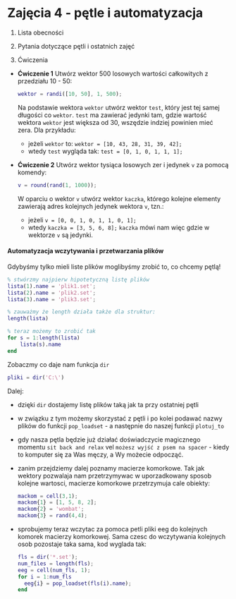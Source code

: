 # Zajęcia 4 - pętle i automatyzacja

1. Lista obecności

2. Pytania dotyczące pętli i ostatnich zajęć

3. Ćwiczenia

* **Ćwiczenie 1**
  Utwórz wektor 500 losowych wartości całkowitych z przedziału 10 - 50:
  ```matlab
  wektor = randi([10, 50], 1, 500);
  ```
  Na podstawie wektora `wektor` utwórz wektor `test`, który jest tej samej długości co `wektor`. `test` ma zawierać jedynki tam, gdzie wartość wektora `wektor` jest większa od 30, wszędzie indziej powinien mieć zera.
  Dla przykładu:
  * jeżeli `wektor` to: `wektor = [10, 43, 28, 31, 39, 42];`
  * wtedy `test` wygląda tak: `test = [0, 1, 0, 1, 1, 1];`

* **Ćwiczenie 2**
  Utwórz wektor tysiąca losowych zer i jedynek `v` za pomocą komendy:
  ```matlab
  v = round(rand(1, 1000));
  ```
  W oparciu o wektor `v` utwórz wektor `kaczka`, którego kolejne elementy
  zawierają adres kolejnych jedynek wektora `v`, tzn.:
  * jeżeli `v = [0, 0, 1, 0, 1, 1, 0, 1];`
  * wtedy `kaczka = [3, 5, 6, 8];`
  `kaczka` mówi nam więc gdzie w wektorze `v` są jedynki.

#### Automatyzacja wczytywania i przetwarzania plików
Gdybyśmy tylko mieli liste plików moglibyśmy zrobić to, co chcemy pętlą!
```matlab
% stwórzmy najpierw hipotetyczną listę plików
lista(1).name = 'plik1.set';
lista(2).name = 'plik2.set';
lista(3).name = 'plik3.set';

% zauważmy że length działa także dla struktur:
length(lista)

% teraz możemy to zrobić tak
for s = 1:length(lista)
	lista(s).name
end
```

Zobaczmy co daje nam funkcja `dir`
```matlab
pliki = dir('C:\')
```

Dalej:
- dzięki `dir` dostajemy listę plików taką jak ta przy ostatniej pętli
- w związku z tym możemy skorzystać z pętli i po kolei podawać nazwy plików do funkcji `pop_loadset` - a następnie do naszej funkcji `plotuj_to`
- gdy nasza pętla będzie już działać doświadczycie magicznego momentu `sit back and relax` vel `możesz wyjść z psem na spacer` - kiedy to komputer się za Was męczy, a Wy możecie odpocząć.

- zanim przejdziemy dalej poznamy macierze komorkowe. Tak jak wektory pozwalaja nam przetrzymywac w uporzadkowany sposob kolejne wartosci, macierze komorkowe przetrzymuja cale obiekty:
  ```matlab
  mackom = cell(3,1);
  mackom{1} = [1, 5, 8, 2];
  mackom{2} = 'wombat';
  mackom{3} = rand(4,4);
  ```
  
- sprobujemy teraz wczytac za pomoca petli pliki eeg do kolejnych komorek macierzy komorkowej. Sama czesc do wczytywania kolejnych osob pozostaje taka sama, kod wyglada tak:
  ```matlab
  fls = dir('*.set');
  num_files = length(fls);
  eeg = cell(num_fls, 1);
  for i = 1:num_fls
  	eeg{i} = pop_loadset(fls(i).name);
  end
  ```
